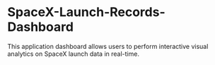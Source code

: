 # SpaceX-Launch-Records-Dashboard
This application dashboard allows users to perform interactive visual analytics on SpaceX launch data in real-time.

